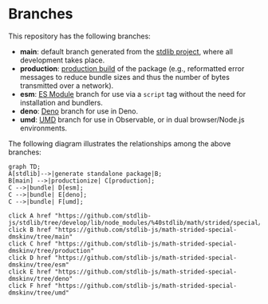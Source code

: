 <!--

@license Apache-2.0

Copyright (c) 2022 The Stdlib Authors.

Licensed under the Apache License, Version 2.0 (the "License");
you may not use this file except in compliance with the License.
You may obtain a copy of the License at

    http://www.apache.org/licenses/LICENSE-2.0

Unless required by applicable law or agreed to in writing, software
distributed under the License is distributed on an "AS IS" BASIS,
WITHOUT WARRANTIES OR CONDITIONS OF ANY KIND, either express or implied.
See the License for the specific language governing permissions and
limitations under the License.

-->

# Branches

This repository has the following branches:

-   **main**: default branch generated from the [stdlib project][stdlib-url], where all development takes place.
-   **production**: [production build][production-url] of the package (e.g., reformatted error messages to reduce bundle sizes and thus the number of bytes transmitted over a network).
-   **esm**: [ES Module][esm-url] branch for use via a `script` tag without the need for installation and bundlers.
-   **deno**: [Deno][deno-url] branch for use in Deno.
-   **umd**: [UMD][umd-url] branch for use in Observable, or in dual browser/Node.js environments.

The following diagram illustrates the relationships among the above branches:

```mermaid
graph TD;
A[stdlib]-->|generate standalone package|B;
B[main] -->|productionize| C[production];
C -->|bundle| D[esm];
C -->|bundle| E[deno];
C -->|bundle| F[umd];

click A href "https://github.com/stdlib-js/stdlib/tree/develop/lib/node_modules/%40stdlib/math/strided/special/dmskinv"
click B href "https://github.com/stdlib-js/math-strided-special-dmskinv/tree/main"
click C href "https://github.com/stdlib-js/math-strided-special-dmskinv/tree/production"
click D href "https://github.com/stdlib-js/math-strided-special-dmskinv/tree/esm"
click E href "https://github.com/stdlib-js/math-strided-special-dmskinv/tree/deno"
click F href "https://github.com/stdlib-js/math-strided-special-dmskinv/tree/umd"
```

[stdlib-url]: https://github.com/stdlib-js/stdlib/tree/develop/lib/node_modules/%40stdlib/math/strided/special/dmskinv
[production-url]: https://github.com/stdlib-js/math-strided-special-dmskinv/tree/production
[deno-url]: https://github.com/stdlib-js/math-strided-special-dmskinv/tree/deno
[umd-url]: https://github.com/stdlib-js/math-strided-special-dmskinv/tree/umd
[esm-url]: https://github.com/stdlib-js/math-strided-special-dmskinv/tree/esm
